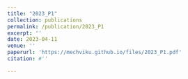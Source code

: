 ```yaml
---
title: "2023_P1"
collection: publications
permalink: /publication/2023_P1
excerpt: ''
date: 2023-04-11
venue: ''
paperurl: 'https://mechviku.github.io/files/2023_P1.pdf'
citation: #''

---
```


[Download paper here]: (https://mechviku.github.io/files/2023_P1.pdf)






